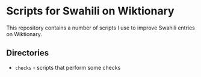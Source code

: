 
# Scripts for Swahili on Wiktionary

This repository contains a number of scripts I use to improve Swahili entries on Wiktionary.

## Directories

* `checks` - scripts that perform some checks

